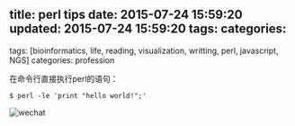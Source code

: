 title: perl tips
date: 2015-07-24 15:59:20
updated: 2015-07-24 15:59:20
tags:
categories:
---
tags: [bioinformatics, life, reading, visualization, writting, perl, javascript, NGS]
categories: profession


在命令行直接执行perl的语句：

```
$ perl -le 'print "hello world!";'
```
![wechat](http://daweih.github.io/images/wechat_small_black.jpg)
